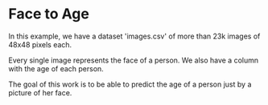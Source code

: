 # Face to Age

In this example, we have a dataset 'images.csv' of more than 23k images of 48x48 pixels each.

Every single image represents the face of a person. We also have a column with the age of each person.

The goal of this work is to be able to predict the age of a person just by a picture of her face.